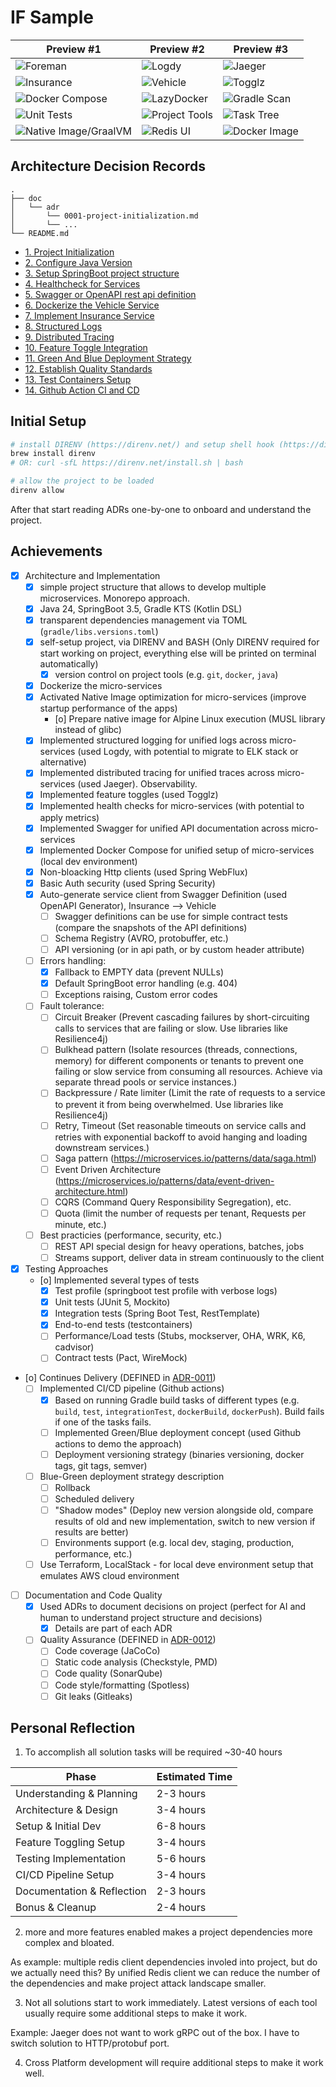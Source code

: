 # IF Sample

| Preview #1 | Preview #2                                               | Preview #3                                              |
| --- |----------------------------------------------------------|---------------------------------------------------------|
| ![Foreman](./doc/preview-foreman-logs.png) | ![Logdy](./doc/preview-logdy.png)                        | ![Jaeger](./doc/preview-jaeger-tracing.png)             |
| ![Insurance](./doc/preview-http-call.png) | ![Vehicle](./doc/preview-http-verhicle.png)              | ![Togglz](./doc/preview-togglz-console.png)             |
| ![Docker Compose](./doc/preview-docker-compose.png) | ![LazyDocker](./doc/preview-lazydocker.png)              | ![Gradle Scan](./doc/preview-gradle-scan.png)           |
| ![Unit Tests](./doc/preview-gradle-unit-tests.png) | ![Project Tools](./doc/preview-project-dependencies.png) | ![Task Tree](./doc/preview-gradle-tasks-graph.png)      |
| ![Native Image/GraalVM](./doc/preview-native-binary.png) | ![Redis UI](./doc/preview-redis-webui.png)               | ![Docker Image](./doc/preview-docker-image-details.png) |

## Architecture Decision Records

```text
.
├── doc
│   └── adr
│       └── 0001-project-initialization.md
│       └── ...
└── README.md
```

* [1. Project Initialization](./doc/adr/0001-project-initialization.md)
* [2. Configure Java Version](./doc/adr/0002-configure-java-version.md)
* [3. Setup SpringBoot project structure](./doc/adr/0003-setup-springboot-project-structure.md)
* [4. Healthcheck for Services](./doc/adr/0004-healthcheck-for-services.md)
* [5. Swagger or OpenAPI rest api definition](./doc/adr/0005-swagger-or-openapi-rest-api-definition.md)
* [6. Dockerize the Vehicle Service](./doc/adr/0006-dockerize-the-vehicle-service.md)
* [7. Implement Insurance Service](./doc/adr/0007-implement-insurance-service.md)
* [8. Structured Logs](./doc/adr/0008-structured-logs.md)
* [9. Distributed Tracing](./doc/adr/0009-distributed-tracing.md)
* [10. Feature Toggle Integration](./doc/adr/0010-feature-toggle-integration.md)
* [11. Green And Blue Deployment Strategy](./doc/adr/0011-green-and-blue-deployment-strategy.md)
* [12. Establish Quality Standards](./doc/adr/0012-establish-quality-standards.md)
* [13. Test Containers Setup](./doc/adr/0013-test-containers-setup.md)
* [14. Github Action CI and CD](./doc/adr/0014-github-action-ci-and-cd.md)

## Initial Setup

```bash
# install DIRENV (https://direnv.net/) and setup shell hook (https://direnv.net/docs/hook.html)
brew install direnv
# OR: curl -sfL https://direnv.net/install.sh | bash

# allow the project to be loaded
direnv allow
```

After that start reading ADRs one-by-one to onboard and understand the project.

## Achievements

- [x] Architecture and Implementation
  - [x] simple project structure that allows to develop multiple microservices. Monorepo approach.
  - [x] Java 24, SpringBoot 3.5, Gradle KTS (Kotlin DSL)
  - [x] transparent dependencies management via TOML (`gradle/libs.versions.toml`)
  - [x] self-setup project, via DIRENV and BASH (Only DIRENV required for start working on project, everything else will be printed on terminal automatically)
    - [x] version control on project tools (e.g. `git`, `docker`, `java`)
  - [x] Dockerize the micro-services
  - [x] Activated Native Image optimization for micro-services (improve startup performance of the apps)
    - [o] Prepare native image for Alpine Linux execution (MUSL library instead of glibc)
  - [x] Implemented structured logging for unified logs across micro-services (used Logdy, with potential to migrate to ELK stack or alternative)
  - [x] Implemented distributed tracing for unified traces across micro-services (used Jaeger). Observability.
  - [x] Implemented feature toggles (used Togglz)
  - [x] Implemented health checks for micro-services (with potential to apply metrics)
  - [x] Implemented Swagger for unified API documentation across micro-services
  - [x] Implemented Docker Compose for unified setup of micro-services (local dev environment)
  - [x] Non-bloacking Http clients (used Spring WebFlux)
  - [x] Basic Auth security (used Spring Security)
  - [x] Auto-generate service client from Swagger Definition (used OpenAPI Generator), Insurance --> Vehicle
    - [ ] Swagger definitions can be use for simple contract tests (compare the snapshots of the API definitions)
    - [ ] Schema Registry (AVRO, protobuffer, etc.)
    - [ ] API versioning (or in api path, or by custom header attribute)
  - [ ] Errors handling:
    - [x] Fallback to EMPTY data (prevent NULLs)
    - [x] Default SpringBoot error handling (e.g. 404)
    - [ ] Exceptions raising, Custom error codes
  - [ ] Fault tolerance:
    - [ ] Circuit Breaker (Prevent cascading failures by short-circuiting calls to services that are failing or slow. Use libraries like Resilience4j)
    - [ ] Bulkhead pattern (Isolate resources (threads, connections, memory) for different components or tenants to prevent one failing or slow service from consuming all resources. Achieve via separate thread pools or service instances.)
    - [ ] Backpressure / Rate limiter (Limit the rate of requests to a service to prevent it from being overwhelmed. Use libraries like Resilience4j)
    - [ ] Retry, Timeout (Set reasonable timeouts on service calls and retries with exponential backoff to avoid hanging and loading downstream services.)
    - [ ] Saga pattern (https://microservices.io/patterns/data/saga.html)
    - [ ] Event Driven Architecture (https://microservices.io/patterns/data/event-driven-architecture.html)
    - [ ] CQRS (Command Query Responsibility Segregation), etc.
    - [ ] Quota (limit the number of requests per tenant, Requests per minute, etc.)
  - [ ] Best practicies (performance, security, etc.)
    - [ ] REST API special design for heavy operations, batches, jobs
    - [ ] Streams support, deliver data in stream continuously to the client
    
- [x] Testing Approaches
  - [o] Implemented several types of tests
    - [x] Test profile (springboot test profile with verbose logs)
    - [x] Unit tests (JUnit 5, Mockito)
    - [x] Integration tests (Spring Boot Test, RestTemplate)
    - [x] End-to-end tests (testcontainers)
    - [ ] Performance/Load tests (Stubs, mockserver, OHA, WRK, K6, cadvisor)
    - [ ] Contract tests (Pact, WireMock)

- [o] Continues Delivery (DEFINED in [ADR-0011](./doc/adr/0011-green-and-blue-deployment-strategy.md))
  - [ ] Implemented CI/CD pipeline (Github actions)
    - [x] Based on running Gradle build tasks of different types (e.g. `build`, `test`, `integrationTest`, `dockerBuild`, `dockerPush`). Build fails if one of the tasks fails.
    - [ ] Implemented Green/Blue deployment concept (used Github actions to demo the approach)
    - [ ] Deployment versioning strategy (binaries versioning, docker tags, git tags, semver)
  - [ ] Blue-Green deployment strategy description
    - [ ] Rollback
    - [ ] Scheduled delivery
    - [ ] "Shadow modes" (Deploy new version alongside old, compare results of old and new implementation, switch to new version if results are better)
    - [ ] Environments support (e.g. local dev, staging, production, performance, etc.)
  - [ ] Use Terraform, LocalStack - for local deve environment setup that emulates AWS cloud environment

- [ ] Documentation and Code Quality
  - [x] Used ADRs to document decisions on project (perfect for AI and human to understand project structure and decisions)
    - [x] Details are part of each ADR
  - [ ] Quality Assurance (DEFINED in [ADR-0012](./doc/adr/0012-establish-quality-standards.md))
    - [ ] Code coverage (JaCoCo)
    - [ ] Static code analysis (Checkstyle, PMD)
    - [ ] Code quality (SonarQube)
    - [ ] Code style/formatting (Spotless)
    - [ ] Git leaks (Gitleaks)

## Personal Reflection

1. To accomplish all solution tasks will be required ~30-40 hours

| Phase                      | Estimated Time |
| -------------------------- | -------------- |
| Understanding & Planning   | 2-3 hours      |
| Architecture & Design      | 3-4 hours      |
| Setup & Initial Dev        | 6-8 hours      |
| Feature Toggling Setup     | 3-4 hours      |
| Testing Implementation     | 5-6 hours      |
| CI/CD Pipeline Setup       | 3-4 hours      |
| Documentation & Reflection | 2-3 hours      |
| Bonus & Cleanup            | 2-4 hours      |

2. more and  more features enabled makes a project dependencies more complex and bloated. 

As example: multiple redis client dependencies involed into project, but do we actually need this? 
By unified Redis client we can reduce the number of the dependencies and make project attack landscape smaller.

3. Not all solutions start to work immediately. Latest versions of each tool usually require some additional steps to make it work.

Example: Jaeger does not want to work gRPC out of the box. I have to switch solution to HTTP/protobuf port.

4. Cross Platform development will require additional steps to make it work well. 